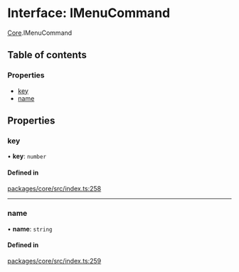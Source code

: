 # Interface: IMenuCommand

[Core](../modules/Core.md).IMenuCommand

## Table of contents

### Properties

- [key](Core.IMenuCommand.md#key)
- [name](Core.IMenuCommand.md#name)

## Properties

### key

• **key**: `number`

#### Defined in

[packages/core/src/index.ts:258](https://github.com/iniquitybbs/iniquity/blob/976716f/packages/core/src/index.ts#L258)

___

### name

• **name**: `string`

#### Defined in

[packages/core/src/index.ts:259](https://github.com/iniquitybbs/iniquity/blob/976716f/packages/core/src/index.ts#L259)

